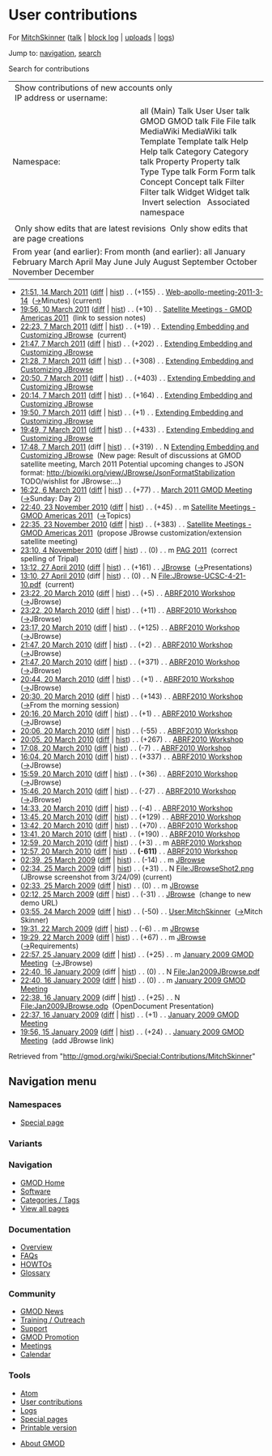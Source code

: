 <div id="mw-page-base" class="noprint">

</div>

<div id="mw-head-base" class="noprint">

</div>

<div id="content" class="mw-body" role="main">

<span id="top"></span>

<div id="mw-js-message" style="display:none;">

</div>



# <span dir="auto">User contributions</span>

<div id="bodyContent">

<div id="contentSub">

For [MitchSkinner](/wiki/User:MitchSkinner "User:MitchSkinner") (<a
href="/mediawiki/index.php?title=User_talk:MitchSkinner&amp;action=edit&amp;redlink=1"
class="new"
title="User talk:MitchSkinner (page does not exist)">talk</a> \| [block
log](/mediawiki/index.php?title=Special:Log/block&page=User%3AMitchSkinner "Special:Log/block")
\|
[uploads](/wiki/Special:ListFiles/MitchSkinner "Special:ListFiles/MitchSkinner")
\| [logs](/wiki/Special:Log/MitchSkinner "Special:Log/MitchSkinner"))

</div>

<div id="jump-to-nav" class="mw-jump">

Jump to: [navigation](#mw-navigation), [search](#p-search)

</div>

<div id="mw-content-text">

Search for contributions

<table class="mw-contributions-table">
<colgroup>
<col style="width: 50%" />
<col style="width: 50%" />
</colgroup>
<tbody>
<tr class="odd">
<td colspan="2"> Show contributions of new accounts only<br />
 IP address or username:</td>
</tr>
<tr class="even">
<td class="mw-label">Namespace:</td>
<td>all (Main) Talk User User talk GMOD GMOD talk File File talk
MediaWiki MediaWiki talk Template Template talk Help Help talk Category
Category talk Property Property talk Type Type talk Form Form talk
Concept Concept talk Filter Filter talk Widget Widget talk  
 Invert selection 
 Associated namespace </td>
</tr>
<tr class="odd">
<td colspan="2"></td>
</tr>
<tr class="even">
<td colspan="2"> Only show edits that are latest revisions
 Only show edits that are page creations</td>
</tr>
<tr class="odd">
<td colspan="2">From year (and earlier): From month (and earlier): all
January February March April May June July August September October
November December</td>
</tr>
</tbody>
</table>

- <a
  href="/mediawiki/index.php?title=Web-apollo-meeting-2011-3-14&amp;oldid=17331"
  class="mw-changeslist-date" title="Web-apollo-meeting-2011-3-14">21:51,
  14 March 2011</a>
  ([diff](/mediawiki/index.php?title=Web-apollo-meeting-2011-3-14&diff=prev&oldid=17331 "Web-apollo-meeting-2011-3-14")
  \|
  [hist](/mediawiki/index.php?title=Web-apollo-meeting-2011-3-14&action=history "Web-apollo-meeting-2011-3-14"))
  <span class="mw-changeslist-separator">. .</span>
  <span class="mw-plusminus-pos" dir="ltr"
  title="787 bytes after change">(+155)</span>‎
  <span class="mw-changeslist-separator">. .</span>
  <a href="/wiki/Web-apollo-meeting-2011-3-14"
  class="mw-contributions-title"
  title="Web-apollo-meeting-2011-3-14">Web-apollo-meeting-2011-3-14</a> ‎
  <span class="comment">([→](/wiki/Web-apollo-meeting-2011-3-14#Minutes "Web-apollo-meeting-2011-3-14")‎<span dir="auto"><span class="autocomment">Minutes</span></span>)</span>
  <span class="mw-uctop">(current)</span>
- <a
  href="/mediawiki/index.php?title=Satellite_Meetings_-_GMOD_Americas_2011&amp;oldid=17254"
  class="mw-changeslist-date"
  title="Satellite Meetings - GMOD Americas 2011">19:56, 10 March 2011</a>
  ([diff](/mediawiki/index.php?title=Satellite_Meetings_-_GMOD_Americas_2011&diff=prev&oldid=17254 "Satellite Meetings - GMOD Americas 2011")
  \|
  [hist](/mediawiki/index.php?title=Satellite_Meetings_-_GMOD_Americas_2011&action=history "Satellite Meetings - GMOD Americas 2011"))
  <span class="mw-changeslist-separator">. .</span>
  <span class="mw-plusminus-pos" dir="ltr"
  title="4,159 bytes after change">(+10)</span>‎
  <span class="mw-changeslist-separator">. .</span>
  <a href="/wiki/Satellite_Meetings_-_GMOD_Americas_2011"
  class="mw-contributions-title"
  title="Satellite Meetings - GMOD Americas 2011">Satellite Meetings -
  GMOD Americas 2011</a> ‎ <span class="comment">(link to session
  notes)</span>
- <a
  href="/mediawiki/index.php?title=Extending_Embedding_and_Customizing_JBrowse&amp;oldid=17217"
  class="mw-changeslist-date"
  title="Extending Embedding and Customizing JBrowse">22:23, 7 March
  2011</a>
  ([diff](/mediawiki/index.php?title=Extending_Embedding_and_Customizing_JBrowse&diff=prev&oldid=17217 "Extending Embedding and Customizing JBrowse")
  \|
  [hist](/mediawiki/index.php?title=Extending_Embedding_and_Customizing_JBrowse&action=history "Extending Embedding and Customizing JBrowse"))
  <span class="mw-changeslist-separator">. .</span>
  <span class="mw-plusminus-pos" dir="ltr"
  title="1,849 bytes after change">(+19)</span>‎
  <span class="mw-changeslist-separator">. .</span>
  <a href="/wiki/Extending_Embedding_and_Customizing_JBrowse"
  class="mw-contributions-title"
  title="Extending Embedding and Customizing JBrowse">Extending Embedding
  and Customizing JBrowse</a> ‎ <span class="mw-uctop">(current)</span>
- <a
  href="/mediawiki/index.php?title=Extending_Embedding_and_Customizing_JBrowse&amp;oldid=17216"
  class="mw-changeslist-date"
  title="Extending Embedding and Customizing JBrowse">21:47, 7 March
  2011</a>
  ([diff](/mediawiki/index.php?title=Extending_Embedding_and_Customizing_JBrowse&diff=prev&oldid=17216 "Extending Embedding and Customizing JBrowse")
  \|
  [hist](/mediawiki/index.php?title=Extending_Embedding_and_Customizing_JBrowse&action=history "Extending Embedding and Customizing JBrowse"))
  <span class="mw-changeslist-separator">. .</span>
  <span class="mw-plusminus-pos" dir="ltr"
  title="1,830 bytes after change">(+202)</span>‎
  <span class="mw-changeslist-separator">. .</span>
  <a href="/wiki/Extending_Embedding_and_Customizing_JBrowse"
  class="mw-contributions-title"
  title="Extending Embedding and Customizing JBrowse">Extending Embedding
  and Customizing JBrowse</a> ‎
- <a
  href="/mediawiki/index.php?title=Extending_Embedding_and_Customizing_JBrowse&amp;oldid=17215"
  class="mw-changeslist-date"
  title="Extending Embedding and Customizing JBrowse">21:28, 7 March
  2011</a>
  ([diff](/mediawiki/index.php?title=Extending_Embedding_and_Customizing_JBrowse&diff=prev&oldid=17215 "Extending Embedding and Customizing JBrowse")
  \|
  [hist](/mediawiki/index.php?title=Extending_Embedding_and_Customizing_JBrowse&action=history "Extending Embedding and Customizing JBrowse"))
  <span class="mw-changeslist-separator">. .</span>
  <span class="mw-plusminus-pos" dir="ltr"
  title="1,628 bytes after change">(+308)</span>‎
  <span class="mw-changeslist-separator">. .</span>
  <a href="/wiki/Extending_Embedding_and_Customizing_JBrowse"
  class="mw-contributions-title"
  title="Extending Embedding and Customizing JBrowse">Extending Embedding
  and Customizing JBrowse</a> ‎
- <a
  href="/mediawiki/index.php?title=Extending_Embedding_and_Customizing_JBrowse&amp;oldid=17212"
  class="mw-changeslist-date"
  title="Extending Embedding and Customizing JBrowse">20:50, 7 March
  2011</a>
  ([diff](/mediawiki/index.php?title=Extending_Embedding_and_Customizing_JBrowse&diff=prev&oldid=17212 "Extending Embedding and Customizing JBrowse")
  \|
  [hist](/mediawiki/index.php?title=Extending_Embedding_and_Customizing_JBrowse&action=history "Extending Embedding and Customizing JBrowse"))
  <span class="mw-changeslist-separator">. .</span>
  <span class="mw-plusminus-pos" dir="ltr"
  title="1,320 bytes after change">(+403)</span>‎
  <span class="mw-changeslist-separator">. .</span>
  <a href="/wiki/Extending_Embedding_and_Customizing_JBrowse"
  class="mw-contributions-title"
  title="Extending Embedding and Customizing JBrowse">Extending Embedding
  and Customizing JBrowse</a> ‎
- <a
  href="/mediawiki/index.php?title=Extending_Embedding_and_Customizing_JBrowse&amp;oldid=17211"
  class="mw-changeslist-date"
  title="Extending Embedding and Customizing JBrowse">20:14, 7 March
  2011</a>
  ([diff](/mediawiki/index.php?title=Extending_Embedding_and_Customizing_JBrowse&diff=prev&oldid=17211 "Extending Embedding and Customizing JBrowse")
  \|
  [hist](/mediawiki/index.php?title=Extending_Embedding_and_Customizing_JBrowse&action=history "Extending Embedding and Customizing JBrowse"))
  <span class="mw-changeslist-separator">. .</span>
  <span class="mw-plusminus-pos" dir="ltr"
  title="917 bytes after change">(+164)</span>‎
  <span class="mw-changeslist-separator">. .</span>
  <a href="/wiki/Extending_Embedding_and_Customizing_JBrowse"
  class="mw-contributions-title"
  title="Extending Embedding and Customizing JBrowse">Extending Embedding
  and Customizing JBrowse</a> ‎
- <a
  href="/mediawiki/index.php?title=Extending_Embedding_and_Customizing_JBrowse&amp;oldid=17210"
  class="mw-changeslist-date"
  title="Extending Embedding and Customizing JBrowse">19:50, 7 March
  2011</a>
  ([diff](/mediawiki/index.php?title=Extending_Embedding_and_Customizing_JBrowse&diff=prev&oldid=17210 "Extending Embedding and Customizing JBrowse")
  \|
  [hist](/mediawiki/index.php?title=Extending_Embedding_and_Customizing_JBrowse&action=history "Extending Embedding and Customizing JBrowse"))
  <span class="mw-changeslist-separator">. .</span>
  <span class="mw-plusminus-pos" dir="ltr"
  title="753 bytes after change">(+1)</span>‎
  <span class="mw-changeslist-separator">. .</span>
  <a href="/wiki/Extending_Embedding_and_Customizing_JBrowse"
  class="mw-contributions-title"
  title="Extending Embedding and Customizing JBrowse">Extending Embedding
  and Customizing JBrowse</a> ‎
- <a
  href="/mediawiki/index.php?title=Extending_Embedding_and_Customizing_JBrowse&amp;oldid=17209"
  class="mw-changeslist-date"
  title="Extending Embedding and Customizing JBrowse">19:49, 7 March
  2011</a>
  ([diff](/mediawiki/index.php?title=Extending_Embedding_and_Customizing_JBrowse&diff=prev&oldid=17209 "Extending Embedding and Customizing JBrowse")
  \|
  [hist](/mediawiki/index.php?title=Extending_Embedding_and_Customizing_JBrowse&action=history "Extending Embedding and Customizing JBrowse"))
  <span class="mw-changeslist-separator">. .</span>
  <span class="mw-plusminus-pos" dir="ltr"
  title="752 bytes after change">(+433)</span>‎
  <span class="mw-changeslist-separator">. .</span>
  <a href="/wiki/Extending_Embedding_and_Customizing_JBrowse"
  class="mw-contributions-title"
  title="Extending Embedding and Customizing JBrowse">Extending Embedding
  and Customizing JBrowse</a> ‎
- <a
  href="/mediawiki/index.php?title=Extending_Embedding_and_Customizing_JBrowse&amp;oldid=17206"
  class="mw-changeslist-date"
  title="Extending Embedding and Customizing JBrowse">17:48, 7 March
  2011</a> (diff \|
  [hist](/mediawiki/index.php?title=Extending_Embedding_and_Customizing_JBrowse&action=history "Extending Embedding and Customizing JBrowse"))
  <span class="mw-changeslist-separator">. .</span>
  <span class="mw-plusminus-pos" dir="ltr"
  title="319 bytes after change">(+319)</span>‎
  <span class="mw-changeslist-separator">. .</span> N
  <a href="/wiki/Extending_Embedding_and_Customizing_JBrowse"
  class="mw-contributions-title"
  title="Extending Embedding and Customizing JBrowse">Extending Embedding
  and Customizing JBrowse</a> ‎ <span class="comment">(New page: Result
  of discussions at GMOD satellite meeting, March 2011 Potential
  upcoming changes to JSON format:
  http://biowiki.org/view/JBrowse/JsonFormatStabilization TODO/wishlist
  for JBrowse:...)</span>
- <a
  href="/mediawiki/index.php?title=March_2011_GMOD_Meeting&amp;oldid=17156"
  class="mw-changeslist-date" title="March 2011 GMOD Meeting">16:22, 6
  March 2011</a>
  ([diff](/mediawiki/index.php?title=March_2011_GMOD_Meeting&diff=prev&oldid=17156 "March 2011 GMOD Meeting")
  \|
  [hist](/mediawiki/index.php?title=March_2011_GMOD_Meeting&action=history "March 2011 GMOD Meeting"))
  <span class="mw-changeslist-separator">. .</span>
  <span class="mw-plusminus-pos" dir="ltr"
  title="14,777 bytes after change">(+77)</span>‎
  <span class="mw-changeslist-separator">. .</span>
  <a href="/wiki/March_2011_GMOD_Meeting" class="mw-contributions-title"
  title="March 2011 GMOD Meeting">March 2011 GMOD Meeting</a> ‎
  <span class="comment">([→](/wiki/March_2011_GMOD_Meeting#Sunday:_Day_2 "March 2011 GMOD Meeting")‎<span dir="auto"><span class="autocomment">Sunday:
  Day 2</span></span>)</span>
- <a
  href="/mediawiki/index.php?title=Satellite_Meetings_-_GMOD_Americas_2011&amp;oldid=15453"
  class="mw-changeslist-date"
  title="Satellite Meetings - GMOD Americas 2011">22:40, 23 November
  2010</a>
  ([diff](/mediawiki/index.php?title=Satellite_Meetings_-_GMOD_Americas_2011&diff=prev&oldid=15453 "Satellite Meetings - GMOD Americas 2011")
  \|
  [hist](/mediawiki/index.php?title=Satellite_Meetings_-_GMOD_Americas_2011&action=history "Satellite Meetings - GMOD Americas 2011"))
  <span class="mw-changeslist-separator">. .</span>
  <span class="mw-plusminus-pos" dir="ltr"
  title="2,505 bytes after change">(+45)</span>‎
  <span class="mw-changeslist-separator">. .</span> m
  <a href="/wiki/Satellite_Meetings_-_GMOD_Americas_2011"
  class="mw-contributions-title"
  title="Satellite Meetings - GMOD Americas 2011">Satellite Meetings -
  GMOD Americas 2011</a> ‎
  <span class="comment">([→](/wiki/Satellite_Meetings_-_GMOD_Americas_2011#Topics "Satellite Meetings - GMOD Americas 2011")‎<span dir="auto"><span class="autocomment">Topics</span></span>)</span>
- <a
  href="/mediawiki/index.php?title=Satellite_Meetings_-_GMOD_Americas_2011&amp;oldid=15452"
  class="mw-changeslist-date"
  title="Satellite Meetings - GMOD Americas 2011">22:35, 23 November
  2010</a>
  ([diff](/mediawiki/index.php?title=Satellite_Meetings_-_GMOD_Americas_2011&diff=prev&oldid=15452 "Satellite Meetings - GMOD Americas 2011")
  \|
  [hist](/mediawiki/index.php?title=Satellite_Meetings_-_GMOD_Americas_2011&action=history "Satellite Meetings - GMOD Americas 2011"))
  <span class="mw-changeslist-separator">. .</span>
  <span class="mw-plusminus-pos" dir="ltr"
  title="2,460 bytes after change">(+383)</span>‎
  <span class="mw-changeslist-separator">. .</span>
  <a href="/wiki/Satellite_Meetings_-_GMOD_Americas_2011"
  class="mw-contributions-title"
  title="Satellite Meetings - GMOD Americas 2011">Satellite Meetings -
  GMOD Americas 2011</a> ‎ <span class="comment">(propose JBrowse
  customization/extension satellite meeting)</span>
- <a href="/mediawiki/index.php?title=PAG_2011&amp;oldid=15003"
  class="mw-changeslist-date" title="PAG 2011">23:10, 4 November 2010</a>
  ([diff](/mediawiki/index.php?title=PAG_2011&diff=prev&oldid=15003 "PAG 2011")
  \|
  [hist](/mediawiki/index.php?title=PAG_2011&action=history "PAG 2011"))
  <span class="mw-changeslist-separator">. .</span>
  <span class="mw-plusminus-null" dir="ltr"
  title="3,929 bytes after change">(0)</span>‎
  <span class="mw-changeslist-separator">. .</span> m
  <a href="/wiki/PAG_2011" class="mw-contributions-title"
  title="PAG 2011">PAG 2011</a> ‎ <span class="comment">(correct spelling
  of Tripal)</span>
- <a href="/mediawiki/index.php?title=JBrowse&amp;oldid=12422"
  class="mw-changeslist-date" title="JBrowse">13:12, 27 April 2010</a>
  ([diff](/mediawiki/index.php?title=JBrowse&diff=prev&oldid=12422 "JBrowse")
  \|
  [hist](/mediawiki/index.php?title=JBrowse&action=history "JBrowse"))
  <span class="mw-changeslist-separator">. .</span>
  <span class="mw-plusminus-pos" dir="ltr"
  title="2,137 bytes after change">(+161)</span>‎
  <span class="mw-changeslist-separator">. .</span>
  <a href="/wiki/JBrowse" class="mw-contributions-title"
  title="JBrowse">JBrowse</a> ‎
  <span class="comment">([→](/wiki/JBrowse#Presentations "JBrowse")‎<span dir="auto"><span class="autocomment">Presentations</span></span>)</span>
- <a
  href="/mediawiki/index.php?title=File:JBrowse-UCSC-4-21-10.pdf&amp;oldid=12421"
  class="mw-changeslist-date" title="File:JBrowse-UCSC-4-21-10.pdf">13:10,
  27 April 2010</a> (diff \|
  [hist](/mediawiki/index.php?title=File:JBrowse-UCSC-4-21-10.pdf&action=history "File:JBrowse-UCSC-4-21-10.pdf"))
  <span class="mw-changeslist-separator">. .</span>
  <span class="mw-plusminus-null" dir="ltr"
  title="0 bytes after change">(0)</span>‎
  <span class="mw-changeslist-separator">. .</span> N
  <a href="/wiki/File:JBrowse-UCSC-4-21-10.pdf"
  class="mw-contributions-title"
  title="File:JBrowse-UCSC-4-21-10.pdf">File:JBrowse-UCSC-4-21-10.pdf</a>
  ‎ <span class="mw-uctop">(current)</span>
- <a href="/mediawiki/index.php?title=ABRF2010_Workshop&amp;oldid=12147"
  class="mw-changeslist-date" title="ABRF2010 Workshop">23:22, 20 March
  2010</a>
  ([diff](/mediawiki/index.php?title=ABRF2010_Workshop&diff=prev&oldid=12147 "ABRF2010 Workshop")
  \|
  [hist](/mediawiki/index.php?title=ABRF2010_Workshop&action=history "ABRF2010 Workshop"))
  <span class="mw-changeslist-separator">. .</span>
  <span class="mw-plusminus-pos" dir="ltr"
  title="17,223 bytes after change">(+5)</span>‎
  <span class="mw-changeslist-separator">. .</span>
  <a href="/wiki/ABRF2010_Workshop" class="mw-contributions-title"
  title="ABRF2010 Workshop">ABRF2010 Workshop</a> ‎
  <span class="comment">([→](/wiki/ABRF2010_Workshop#JBrowse "ABRF2010 Workshop")‎<span dir="auto"><span class="autocomment">JBrowse</span></span>)</span>
- <a href="/mediawiki/index.php?title=ABRF2010_Workshop&amp;oldid=12146"
  class="mw-changeslist-date" title="ABRF2010 Workshop">23:22, 20 March
  2010</a>
  ([diff](/mediawiki/index.php?title=ABRF2010_Workshop&diff=prev&oldid=12146 "ABRF2010 Workshop")
  \|
  [hist](/mediawiki/index.php?title=ABRF2010_Workshop&action=history "ABRF2010 Workshop"))
  <span class="mw-changeslist-separator">. .</span>
  <span class="mw-plusminus-pos" dir="ltr"
  title="17,218 bytes after change">(+11)</span>‎
  <span class="mw-changeslist-separator">. .</span>
  <a href="/wiki/ABRF2010_Workshop" class="mw-contributions-title"
  title="ABRF2010 Workshop">ABRF2010 Workshop</a> ‎
  <span class="comment">([→](/wiki/ABRF2010_Workshop#JBrowse "ABRF2010 Workshop")‎<span dir="auto"><span class="autocomment">JBrowse</span></span>)</span>
- <a href="/mediawiki/index.php?title=ABRF2010_Workshop&amp;oldid=12145"
  class="mw-changeslist-date" title="ABRF2010 Workshop">23:17, 20 March
  2010</a>
  ([diff](/mediawiki/index.php?title=ABRF2010_Workshop&diff=prev&oldid=12145 "ABRF2010 Workshop")
  \|
  [hist](/mediawiki/index.php?title=ABRF2010_Workshop&action=history "ABRF2010 Workshop"))
  <span class="mw-changeslist-separator">. .</span>
  <span class="mw-plusminus-pos" dir="ltr"
  title="17,207 bytes after change">(+125)</span>‎
  <span class="mw-changeslist-separator">. .</span>
  <a href="/wiki/ABRF2010_Workshop" class="mw-contributions-title"
  title="ABRF2010 Workshop">ABRF2010 Workshop</a> ‎
  <span class="comment">([→](/wiki/ABRF2010_Workshop#JBrowse "ABRF2010 Workshop")‎<span dir="auto"><span class="autocomment">JBrowse</span></span>)</span>
- <a href="/mediawiki/index.php?title=ABRF2010_Workshop&amp;oldid=12144"
  class="mw-changeslist-date" title="ABRF2010 Workshop">21:47, 20 March
  2010</a>
  ([diff](/mediawiki/index.php?title=ABRF2010_Workshop&diff=prev&oldid=12144 "ABRF2010 Workshop")
  \|
  [hist](/mediawiki/index.php?title=ABRF2010_Workshop&action=history "ABRF2010 Workshop"))
  <span class="mw-changeslist-separator">. .</span>
  <span class="mw-plusminus-pos" dir="ltr"
  title="17,082 bytes after change">(+2)</span>‎
  <span class="mw-changeslist-separator">. .</span>
  <a href="/wiki/ABRF2010_Workshop" class="mw-contributions-title"
  title="ABRF2010 Workshop">ABRF2010 Workshop</a> ‎
  <span class="comment">([→](/wiki/ABRF2010_Workshop#JBrowse "ABRF2010 Workshop")‎<span dir="auto"><span class="autocomment">JBrowse</span></span>)</span>
- <a href="/mediawiki/index.php?title=ABRF2010_Workshop&amp;oldid=12143"
  class="mw-changeslist-date" title="ABRF2010 Workshop">21:47, 20 March
  2010</a>
  ([diff](/mediawiki/index.php?title=ABRF2010_Workshop&diff=prev&oldid=12143 "ABRF2010 Workshop")
  \|
  [hist](/mediawiki/index.php?title=ABRF2010_Workshop&action=history "ABRF2010 Workshop"))
  <span class="mw-changeslist-separator">. .</span>
  <span class="mw-plusminus-pos" dir="ltr"
  title="17,080 bytes after change">(+371)</span>‎
  <span class="mw-changeslist-separator">. .</span>
  <a href="/wiki/ABRF2010_Workshop" class="mw-contributions-title"
  title="ABRF2010 Workshop">ABRF2010 Workshop</a> ‎
  <span class="comment">([→](/wiki/ABRF2010_Workshop#JBrowse "ABRF2010 Workshop")‎<span dir="auto"><span class="autocomment">JBrowse</span></span>)</span>
- <a href="/mediawiki/index.php?title=ABRF2010_Workshop&amp;oldid=12142"
  class="mw-changeslist-date" title="ABRF2010 Workshop">20:44, 20 March
  2010</a>
  ([diff](/mediawiki/index.php?title=ABRF2010_Workshop&diff=prev&oldid=12142 "ABRF2010 Workshop")
  \|
  [hist](/mediawiki/index.php?title=ABRF2010_Workshop&action=history "ABRF2010 Workshop"))
  <span class="mw-changeslist-separator">. .</span>
  <span class="mw-plusminus-pos" dir="ltr"
  title="16,709 bytes after change">(+1)</span>‎
  <span class="mw-changeslist-separator">. .</span>
  <a href="/wiki/ABRF2010_Workshop" class="mw-contributions-title"
  title="ABRF2010 Workshop">ABRF2010 Workshop</a> ‎
  <span class="comment">([→](/wiki/ABRF2010_Workshop#JBrowse "ABRF2010 Workshop")‎<span dir="auto"><span class="autocomment">JBrowse</span></span>)</span>
- <a href="/mediawiki/index.php?title=ABRF2010_Workshop&amp;oldid=12141"
  class="mw-changeslist-date" title="ABRF2010 Workshop">20:30, 20 March
  2010</a>
  ([diff](/mediawiki/index.php?title=ABRF2010_Workshop&diff=prev&oldid=12141 "ABRF2010 Workshop")
  \|
  [hist](/mediawiki/index.php?title=ABRF2010_Workshop&action=history "ABRF2010 Workshop"))
  <span class="mw-changeslist-separator">. .</span>
  <span class="mw-plusminus-pos" dir="ltr"
  title="16,708 bytes after change">(+143)</span>‎
  <span class="mw-changeslist-separator">. .</span>
  <a href="/wiki/ABRF2010_Workshop" class="mw-contributions-title"
  title="ABRF2010 Workshop">ABRF2010 Workshop</a> ‎
  <span class="comment">([→](/wiki/ABRF2010_Workshop#From_the_morning_session "ABRF2010 Workshop")‎<span dir="auto"><span class="autocomment">From
  the morning session</span></span>)</span>
- <a href="/mediawiki/index.php?title=ABRF2010_Workshop&amp;oldid=12140"
  class="mw-changeslist-date" title="ABRF2010 Workshop">20:16, 20 March
  2010</a>
  ([diff](/mediawiki/index.php?title=ABRF2010_Workshop&diff=prev&oldid=12140 "ABRF2010 Workshop")
  \|
  [hist](/mediawiki/index.php?title=ABRF2010_Workshop&action=history "ABRF2010 Workshop"))
  <span class="mw-changeslist-separator">. .</span>
  <span class="mw-plusminus-pos" dir="ltr"
  title="16,565 bytes after change">(+1)</span>‎
  <span class="mw-changeslist-separator">. .</span>
  <a href="/wiki/ABRF2010_Workshop" class="mw-contributions-title"
  title="ABRF2010 Workshop">ABRF2010 Workshop</a> ‎
  <span class="comment">([→](/wiki/ABRF2010_Workshop#JBrowse "ABRF2010 Workshop")‎<span dir="auto"><span class="autocomment">JBrowse</span></span>)</span>
- <a href="/mediawiki/index.php?title=ABRF2010_Workshop&amp;oldid=12139"
  class="mw-changeslist-date" title="ABRF2010 Workshop">20:06, 20 March
  2010</a>
  ([diff](/mediawiki/index.php?title=ABRF2010_Workshop&diff=prev&oldid=12139 "ABRF2010 Workshop")
  \|
  [hist](/mediawiki/index.php?title=ABRF2010_Workshop&action=history "ABRF2010 Workshop"))
  <span class="mw-changeslist-separator">. .</span>
  <span class="mw-plusminus-neg" dir="ltr"
  title="16,564 bytes after change">(-55)</span>‎
  <span class="mw-changeslist-separator">. .</span>
  <a href="/wiki/ABRF2010_Workshop" class="mw-contributions-title"
  title="ABRF2010 Workshop">ABRF2010 Workshop</a> ‎
- <a href="/mediawiki/index.php?title=ABRF2010_Workshop&amp;oldid=12138"
  class="mw-changeslist-date" title="ABRF2010 Workshop">20:05, 20 March
  2010</a>
  ([diff](/mediawiki/index.php?title=ABRF2010_Workshop&diff=prev&oldid=12138 "ABRF2010 Workshop")
  \|
  [hist](/mediawiki/index.php?title=ABRF2010_Workshop&action=history "ABRF2010 Workshop"))
  <span class="mw-changeslist-separator">. .</span>
  <span class="mw-plusminus-pos" dir="ltr"
  title="16,619 bytes after change">(+267)</span>‎
  <span class="mw-changeslist-separator">. .</span>
  <a href="/wiki/ABRF2010_Workshop" class="mw-contributions-title"
  title="ABRF2010 Workshop">ABRF2010 Workshop</a> ‎
- <a href="/mediawiki/index.php?title=ABRF2010_Workshop&amp;oldid=12137"
  class="mw-changeslist-date" title="ABRF2010 Workshop">17:08, 20 March
  2010</a>
  ([diff](/mediawiki/index.php?title=ABRF2010_Workshop&diff=prev&oldid=12137 "ABRF2010 Workshop")
  \|
  [hist](/mediawiki/index.php?title=ABRF2010_Workshop&action=history "ABRF2010 Workshop"))
  <span class="mw-changeslist-separator">. .</span>
  <span class="mw-plusminus-neg" dir="ltr"
  title="16,352 bytes after change">(-7)</span>‎
  <span class="mw-changeslist-separator">. .</span>
  <a href="/wiki/ABRF2010_Workshop" class="mw-contributions-title"
  title="ABRF2010 Workshop">ABRF2010 Workshop</a> ‎
- <a href="/mediawiki/index.php?title=ABRF2010_Workshop&amp;oldid=12136"
  class="mw-changeslist-date" title="ABRF2010 Workshop">16:04, 20 March
  2010</a>
  ([diff](/mediawiki/index.php?title=ABRF2010_Workshop&diff=prev&oldid=12136 "ABRF2010 Workshop")
  \|
  [hist](/mediawiki/index.php?title=ABRF2010_Workshop&action=history "ABRF2010 Workshop"))
  <span class="mw-changeslist-separator">. .</span>
  <span class="mw-plusminus-pos" dir="ltr"
  title="16,359 bytes after change">(+337)</span>‎
  <span class="mw-changeslist-separator">. .</span>
  <a href="/wiki/ABRF2010_Workshop" class="mw-contributions-title"
  title="ABRF2010 Workshop">ABRF2010 Workshop</a> ‎
  <span class="comment">([→](/wiki/ABRF2010_Workshop#JBrowse "ABRF2010 Workshop")‎<span dir="auto"><span class="autocomment">JBrowse</span></span>)</span>
- <a href="/mediawiki/index.php?title=ABRF2010_Workshop&amp;oldid=12135"
  class="mw-changeslist-date" title="ABRF2010 Workshop">15:59, 20 March
  2010</a>
  ([diff](/mediawiki/index.php?title=ABRF2010_Workshop&diff=prev&oldid=12135 "ABRF2010 Workshop")
  \|
  [hist](/mediawiki/index.php?title=ABRF2010_Workshop&action=history "ABRF2010 Workshop"))
  <span class="mw-changeslist-separator">. .</span>
  <span class="mw-plusminus-pos" dir="ltr"
  title="16,022 bytes after change">(+36)</span>‎
  <span class="mw-changeslist-separator">. .</span>
  <a href="/wiki/ABRF2010_Workshop" class="mw-contributions-title"
  title="ABRF2010 Workshop">ABRF2010 Workshop</a> ‎
  <span class="comment">([→](/wiki/ABRF2010_Workshop#JBrowse "ABRF2010 Workshop")‎<span dir="auto"><span class="autocomment">JBrowse</span></span>)</span>
- <a href="/mediawiki/index.php?title=ABRF2010_Workshop&amp;oldid=12134"
  class="mw-changeslist-date" title="ABRF2010 Workshop">15:46, 20 March
  2010</a>
  ([diff](/mediawiki/index.php?title=ABRF2010_Workshop&diff=prev&oldid=12134 "ABRF2010 Workshop")
  \|
  [hist](/mediawiki/index.php?title=ABRF2010_Workshop&action=history "ABRF2010 Workshop"))
  <span class="mw-changeslist-separator">. .</span>
  <span class="mw-plusminus-neg" dir="ltr"
  title="15,986 bytes after change">(-27)</span>‎
  <span class="mw-changeslist-separator">. .</span>
  <a href="/wiki/ABRF2010_Workshop" class="mw-contributions-title"
  title="ABRF2010 Workshop">ABRF2010 Workshop</a> ‎
  <span class="comment">([→](/wiki/ABRF2010_Workshop#JBrowse "ABRF2010 Workshop")‎<span dir="auto"><span class="autocomment">JBrowse</span></span>)</span>
- <a href="/mediawiki/index.php?title=ABRF2010_Workshop&amp;oldid=12133"
  class="mw-changeslist-date" title="ABRF2010 Workshop">14:33, 20 March
  2010</a>
  ([diff](/mediawiki/index.php?title=ABRF2010_Workshop&diff=prev&oldid=12133 "ABRF2010 Workshop")
  \|
  [hist](/mediawiki/index.php?title=ABRF2010_Workshop&action=history "ABRF2010 Workshop"))
  <span class="mw-changeslist-separator">. .</span>
  <span class="mw-plusminus-neg" dir="ltr"
  title="16,013 bytes after change">(-4)</span>‎
  <span class="mw-changeslist-separator">. .</span>
  <a href="/wiki/ABRF2010_Workshop" class="mw-contributions-title"
  title="ABRF2010 Workshop">ABRF2010 Workshop</a> ‎
- <a href="/mediawiki/index.php?title=ABRF2010_Workshop&amp;oldid=12132"
  class="mw-changeslist-date" title="ABRF2010 Workshop">13:45, 20 March
  2010</a>
  ([diff](/mediawiki/index.php?title=ABRF2010_Workshop&diff=prev&oldid=12132 "ABRF2010 Workshop")
  \|
  [hist](/mediawiki/index.php?title=ABRF2010_Workshop&action=history "ABRF2010 Workshop"))
  <span class="mw-changeslist-separator">. .</span>
  <span class="mw-plusminus-pos" dir="ltr"
  title="16,017 bytes after change">(+129)</span>‎
  <span class="mw-changeslist-separator">. .</span>
  <a href="/wiki/ABRF2010_Workshop" class="mw-contributions-title"
  title="ABRF2010 Workshop">ABRF2010 Workshop</a> ‎
- <a href="/mediawiki/index.php?title=ABRF2010_Workshop&amp;oldid=12131"
  class="mw-changeslist-date" title="ABRF2010 Workshop">13:42, 20 March
  2010</a>
  ([diff](/mediawiki/index.php?title=ABRF2010_Workshop&diff=prev&oldid=12131 "ABRF2010 Workshop")
  \|
  [hist](/mediawiki/index.php?title=ABRF2010_Workshop&action=history "ABRF2010 Workshop"))
  <span class="mw-changeslist-separator">. .</span>
  <span class="mw-plusminus-pos" dir="ltr"
  title="15,888 bytes after change">(+70)</span>‎
  <span class="mw-changeslist-separator">. .</span>
  <a href="/wiki/ABRF2010_Workshop" class="mw-contributions-title"
  title="ABRF2010 Workshop">ABRF2010 Workshop</a> ‎
- <a href="/mediawiki/index.php?title=ABRF2010_Workshop&amp;oldid=12130"
  class="mw-changeslist-date" title="ABRF2010 Workshop">13:41, 20 March
  2010</a>
  ([diff](/mediawiki/index.php?title=ABRF2010_Workshop&diff=prev&oldid=12130 "ABRF2010 Workshop")
  \|
  [hist](/mediawiki/index.php?title=ABRF2010_Workshop&action=history "ABRF2010 Workshop"))
  <span class="mw-changeslist-separator">. .</span>
  <span class="mw-plusminus-pos" dir="ltr"
  title="15,818 bytes after change">(+190)</span>‎
  <span class="mw-changeslist-separator">. .</span>
  <a href="/wiki/ABRF2010_Workshop" class="mw-contributions-title"
  title="ABRF2010 Workshop">ABRF2010 Workshop</a> ‎
- <a href="/mediawiki/index.php?title=ABRF2010_Workshop&amp;oldid=12129"
  class="mw-changeslist-date" title="ABRF2010 Workshop">12:59, 20 March
  2010</a>
  ([diff](/mediawiki/index.php?title=ABRF2010_Workshop&diff=prev&oldid=12129 "ABRF2010 Workshop")
  \|
  [hist](/mediawiki/index.php?title=ABRF2010_Workshop&action=history "ABRF2010 Workshop"))
  <span class="mw-changeslist-separator">. .</span>
  <span class="mw-plusminus-pos" dir="ltr"
  title="15,628 bytes after change">(+3)</span>‎
  <span class="mw-changeslist-separator">. .</span> m
  <a href="/wiki/ABRF2010_Workshop" class="mw-contributions-title"
  title="ABRF2010 Workshop">ABRF2010 Workshop</a> ‎
- <a href="/mediawiki/index.php?title=ABRF2010_Workshop&amp;oldid=12128"
  class="mw-changeslist-date" title="ABRF2010 Workshop">12:57, 20 March
  2010</a>
  ([diff](/mediawiki/index.php?title=ABRF2010_Workshop&diff=prev&oldid=12128 "ABRF2010 Workshop")
  \|
  [hist](/mediawiki/index.php?title=ABRF2010_Workshop&action=history "ABRF2010 Workshop"))
  <span class="mw-changeslist-separator">. .</span> **(-611)**‎
  <span class="mw-changeslist-separator">. .</span>
  <a href="/wiki/ABRF2010_Workshop" class="mw-contributions-title"
  title="ABRF2010 Workshop">ABRF2010 Workshop</a> ‎
- <a href="/mediawiki/index.php?title=JBrowse&amp;oldid=8098"
  class="mw-changeslist-date" title="JBrowse">02:39, 25 March 2009</a>
  ([diff](/mediawiki/index.php?title=JBrowse&diff=prev&oldid=8098 "JBrowse")
  \|
  [hist](/mediawiki/index.php?title=JBrowse&action=history "JBrowse"))
  <span class="mw-changeslist-separator">. .</span>
  <span class="mw-plusminus-neg" dir="ltr"
  title="1,881 bytes after change">(-14)</span>‎
  <span class="mw-changeslist-separator">. .</span> m
  <a href="/wiki/JBrowse" class="mw-contributions-title"
  title="JBrowse">JBrowse</a> ‎
- <a
  href="/mediawiki/index.php?title=File:JBrowseShot2.png&amp;oldid=8097"
  class="mw-changeslist-date" title="File:JBrowseShot2.png">02:34, 25
  March 2009</a> (diff \|
  [hist](/mediawiki/index.php?title=File:JBrowseShot2.png&action=history "File:JBrowseShot2.png"))
  <span class="mw-changeslist-separator">. .</span>
  <span class="mw-plusminus-pos" dir="ltr"
  title="31 bytes after change">(+31)</span>‎
  <span class="mw-changeslist-separator">. .</span> N
  <a href="/wiki/File:JBrowseShot2.png" class="mw-contributions-title"
  title="File:JBrowseShot2.png">File:JBrowseShot2.png</a> ‎
  <span class="comment">(JBrowse screenshot from 3/24/09)</span>
  <span class="mw-uctop">(current)</span>
- <a href="/mediawiki/index.php?title=JBrowse&amp;oldid=8096"
  class="mw-changeslist-date" title="JBrowse">02:33, 25 March 2009</a>
  ([diff](/mediawiki/index.php?title=JBrowse&diff=prev&oldid=8096 "JBrowse")
  \|
  [hist](/mediawiki/index.php?title=JBrowse&action=history "JBrowse"))
  <span class="mw-changeslist-separator">. .</span>
  <span class="mw-plusminus-null" dir="ltr"
  title="1,895 bytes after change">(0)</span>‎
  <span class="mw-changeslist-separator">. .</span> m
  <a href="/wiki/JBrowse" class="mw-contributions-title"
  title="JBrowse">JBrowse</a> ‎
- <a href="/mediawiki/index.php?title=JBrowse&amp;oldid=8095"
  class="mw-changeslist-date" title="JBrowse">02:12, 25 March 2009</a>
  ([diff](/mediawiki/index.php?title=JBrowse&diff=prev&oldid=8095 "JBrowse")
  \|
  [hist](/mediawiki/index.php?title=JBrowse&action=history "JBrowse"))
  <span class="mw-changeslist-separator">. .</span>
  <span class="mw-plusminus-neg" dir="ltr"
  title="1,895 bytes after change">(-31)</span>‎
  <span class="mw-changeslist-separator">. .</span>
  <a href="/wiki/JBrowse" class="mw-contributions-title"
  title="JBrowse">JBrowse</a> ‎ <span class="comment">(change to new demo
  URL)</span>
- <a href="/mediawiki/index.php?title=User:MitchSkinner&amp;oldid=8094"
  class="mw-changeslist-date" title="User:MitchSkinner">03:55, 24 March
  2009</a>
  ([diff](/mediawiki/index.php?title=User:MitchSkinner&diff=prev&oldid=8094 "User:MitchSkinner")
  \|
  [hist](/mediawiki/index.php?title=User:MitchSkinner&action=history "User:MitchSkinner"))
  <span class="mw-changeslist-separator">. .</span>
  <span class="mw-plusminus-neg" dir="ltr"
  title="111 bytes after change">(-50)</span>‎
  <span class="mw-changeslist-separator">. .</span>
  <a href="/wiki/User:MitchSkinner" class="mw-contributions-title"
  title="User:MitchSkinner">User:MitchSkinner</a> ‎
  <span class="comment">([→](/wiki/User:MitchSkinner#Mitch_Skinner "User:MitchSkinner")‎<span dir="auto"><span class="autocomment">Mitch
  Skinner</span></span>)</span>
- <a href="/mediawiki/index.php?title=JBrowse&amp;oldid=8083"
  class="mw-changeslist-date" title="JBrowse">19:31, 22 March 2009</a>
  ([diff](/mediawiki/index.php?title=JBrowse&diff=prev&oldid=8083 "JBrowse")
  \|
  [hist](/mediawiki/index.php?title=JBrowse&action=history "JBrowse"))
  <span class="mw-changeslist-separator">. .</span>
  <span class="mw-plusminus-neg" dir="ltr"
  title="1,926 bytes after change">(-6)</span>‎
  <span class="mw-changeslist-separator">. .</span> m
  <a href="/wiki/JBrowse" class="mw-contributions-title"
  title="JBrowse">JBrowse</a> ‎
- <a href="/mediawiki/index.php?title=JBrowse&amp;oldid=8082"
  class="mw-changeslist-date" title="JBrowse">19:29, 22 March 2009</a>
  ([diff](/mediawiki/index.php?title=JBrowse&diff=prev&oldid=8082 "JBrowse")
  \|
  [hist](/mediawiki/index.php?title=JBrowse&action=history "JBrowse"))
  <span class="mw-changeslist-separator">. .</span>
  <span class="mw-plusminus-pos" dir="ltr"
  title="1,932 bytes after change">(+67)</span>‎
  <span class="mw-changeslist-separator">. .</span> m
  <a href="/wiki/JBrowse" class="mw-contributions-title"
  title="JBrowse">JBrowse</a> ‎
  <span class="comment">([→](/wiki/JBrowse#Requirements "JBrowse")‎<span dir="auto"><span class="autocomment">Requirements</span></span>)</span>
- <a
  href="/mediawiki/index.php?title=January_2009_GMOD_Meeting&amp;oldid=7382"
  class="mw-changeslist-date" title="January 2009 GMOD Meeting">22:57, 25
  January 2009</a>
  ([diff](/mediawiki/index.php?title=January_2009_GMOD_Meeting&diff=prev&oldid=7382 "January 2009 GMOD Meeting")
  \|
  [hist](/mediawiki/index.php?title=January_2009_GMOD_Meeting&action=history "January 2009 GMOD Meeting"))
  <span class="mw-changeslist-separator">. .</span>
  <span class="mw-plusminus-pos" dir="ltr"
  title="45,818 bytes after change">(+25)</span>‎
  <span class="mw-changeslist-separator">. .</span> m
  <a href="/wiki/January_2009_GMOD_Meeting" class="mw-contributions-title"
  title="January 2009 GMOD Meeting">January 2009 GMOD Meeting</a> ‎
  <span class="comment">([→](/wiki/January_2009_GMOD_Meeting#JBrowse "January 2009 GMOD Meeting")‎<span dir="auto"><span class="autocomment">JBrowse</span></span>)</span>
- <a
  href="/mediawiki/index.php?title=File:Jan2009JBrowse.pdf&amp;oldid=7229"
  class="mw-changeslist-date" title="File:Jan2009JBrowse.pdf">22:40, 16
  January 2009</a> (diff \|
  [hist](/mediawiki/index.php?title=File:Jan2009JBrowse.pdf&action=history "File:Jan2009JBrowse.pdf"))
  <span class="mw-changeslist-separator">. .</span>
  <span class="mw-plusminus-null" dir="ltr"
  title="0 bytes after change">(0)</span>‎
  <span class="mw-changeslist-separator">. .</span> N
  <a href="/wiki/File:Jan2009JBrowse.pdf" class="mw-contributions-title"
  title="File:Jan2009JBrowse.pdf">File:Jan2009JBrowse.pdf</a> ‎
- <a
  href="/mediawiki/index.php?title=January_2009_GMOD_Meeting&amp;oldid=7228"
  class="mw-changeslist-date" title="January 2009 GMOD Meeting">22:40, 16
  January 2009</a>
  ([diff](/mediawiki/index.php?title=January_2009_GMOD_Meeting&diff=prev&oldid=7228 "January 2009 GMOD Meeting")
  \|
  [hist](/mediawiki/index.php?title=January_2009_GMOD_Meeting&action=history "January 2009 GMOD Meeting"))
  <span class="mw-changeslist-separator">. .</span>
  <span class="mw-plusminus-null" dir="ltr"
  title="10,682 bytes after change">(0)</span>‎
  <span class="mw-changeslist-separator">. .</span> m
  <a href="/wiki/January_2009_GMOD_Meeting" class="mw-contributions-title"
  title="January 2009 GMOD Meeting">January 2009 GMOD Meeting</a> ‎
- <a
  href="/mediawiki/index.php?title=File:Jan2009JBrowse.odp&amp;oldid=7227"
  class="mw-changeslist-date" title="File:Jan2009JBrowse.odp">22:38, 16
  January 2009</a> (diff \|
  [hist](/mediawiki/index.php?title=File:Jan2009JBrowse.odp&action=history "File:Jan2009JBrowse.odp"))
  <span class="mw-changeslist-separator">. .</span>
  <span class="mw-plusminus-pos" dir="ltr"
  title="25 bytes after change">(+25)</span>‎
  <span class="mw-changeslist-separator">. .</span> N
  <a href="/wiki/File:Jan2009JBrowse.odp" class="mw-contributions-title"
  title="File:Jan2009JBrowse.odp">File:Jan2009JBrowse.odp</a> ‎
  <span class="comment">(OpenDocument Presentation)</span>
- <a
  href="/mediawiki/index.php?title=January_2009_GMOD_Meeting&amp;oldid=7225"
  class="mw-changeslist-date" title="January 2009 GMOD Meeting">22:37, 16
  January 2009</a>
  ([diff](/mediawiki/index.php?title=January_2009_GMOD_Meeting&diff=prev&oldid=7225 "January 2009 GMOD Meeting")
  \|
  [hist](/mediawiki/index.php?title=January_2009_GMOD_Meeting&action=history "January 2009 GMOD Meeting"))
  <span class="mw-changeslist-separator">. .</span>
  <span class="mw-plusminus-pos" dir="ltr"
  title="10,632 bytes after change">(+1)</span>‎
  <span class="mw-changeslist-separator">. .</span>
  <a href="/wiki/January_2009_GMOD_Meeting" class="mw-contributions-title"
  title="January 2009 GMOD Meeting">January 2009 GMOD Meeting</a> ‎
- <a
  href="/mediawiki/index.php?title=January_2009_GMOD_Meeting&amp;oldid=7149"
  class="mw-changeslist-date" title="January 2009 GMOD Meeting">19:56, 15
  January 2009</a>
  ([diff](/mediawiki/index.php?title=January_2009_GMOD_Meeting&diff=prev&oldid=7149 "January 2009 GMOD Meeting")
  \|
  [hist](/mediawiki/index.php?title=January_2009_GMOD_Meeting&action=history "January 2009 GMOD Meeting"))
  <span class="mw-changeslist-separator">. .</span>
  <span class="mw-plusminus-pos" dir="ltr"
  title="10,068 bytes after change">(+24)</span>‎
  <span class="mw-changeslist-separator">. .</span>
  <a href="/wiki/January_2009_GMOD_Meeting" class="mw-contributions-title"
  title="January 2009 GMOD Meeting">January 2009 GMOD Meeting</a> ‎
  <span class="comment">(add JBrowse link)</span>

</div>

<div class="printfooter">

Retrieved from
"<http://gmod.org/wiki/Special:Contributions/MitchSkinner>"

</div>

<div id="catlinks" class="catlinks catlinks-allhidden">

</div>

<div class="visualClear">

</div>

</div>

</div>

<div id="mw-navigation">

## Navigation menu

<div id="mw-head">



<div id="left-navigation">

<div id="p-namespaces" class="vectorTabs" role="navigation"
aria-labelledby="p-namespaces-label">

### Namespaces

- <span id="ca-nstab-special">[Special
  page](/wiki/Special:Contributions/MitchSkinner "This is a special page, you cannot edit the page itself")</span>

</div>

<div id="p-variants" class="vectorMenu emptyPortlet" role="navigation"
aria-labelledby="p-variants-label">

### 

### Variants[](#)

<div class="menu">

</div>

</div>

</div>





</div>



</div>

</div>

</div>

<div id="mw-panel">

<div id="p-logo" role="banner">

<a href="/wiki/Main_Page"
style="background-image: url(http://gmod.org/images/GMOD-cogs.png);"
title="Visit the main page"></a>

</div>

<div id="p-Navigation" class="portal" role="navigation"
aria-labelledby="p-Navigation-label">

### Navigation

<div class="body">

- <span id="n-GMOD-Home">[GMOD Home](/wiki/Main_Page)</span>
- <span id="n-Software">[Software](/wiki/GMOD_Components)</span>
- <span id="n-Categories-.2F-Tags">[Categories /
  Tags](/wiki/Categories)</span>
- <span id="n-View-all-pages">[View all
  pages](/wiki/Special:AllPages)</span>

</div>

</div>

<div id="p-Documentation" class="portal" role="navigation"
aria-labelledby="p-Documentation-label">

### Documentation

<div class="body">

- <span id="n-Overview">[Overview](/wiki/Overview)</span>
- <span id="n-FAQs">[FAQs](/wiki/Category:FAQ)</span>
- <span id="n-HOWTOs">[HOWTOs](/wiki/Category:HOWTO)</span>
- <span id="n-Glossary">[Glossary](/wiki/Glossary)</span>

</div>

</div>

<div id="p-Community" class="portal" role="navigation"
aria-labelledby="p-Community-label">

### Community

<div class="body">

- <span id="n-GMOD-News">[GMOD News](/wiki/GMOD_News)</span>
- <span id="n-Training-.2F-Outreach">[Training /
  Outreach](/wiki/Training_and_Outreach)</span>
- <span id="n-Support">[Support](/wiki/Support)</span>
- <span id="n-GMOD-Promotion">[GMOD
  Promotion](/wiki/GMOD_Promotion)</span>
- <span id="n-Meetings">[Meetings](/wiki/Meetings)</span>
- <span id="n-Calendar">[Calendar](/wiki/Calendar)</span>

</div>

</div>

<div id="p-tb" class="portal" role="navigation"
aria-labelledby="p-tb-label">

### Tools

<div class="body">

- <span id="feedlinks"><a
  href="http://gmod.org/mediawiki/index.php?title=Special:Contributions/MitchSkinner&amp;feed=atom"
  id="feed-atom" class="feedlink" rel="alternate"
  type="application/atom+xml" title="Atom feed for this page">Atom</a></span>
- <span id="t-contributions">[User
  contributions](/wiki/Special:Contributions/MitchSkinner "A list of contributions of this user")</span>
- <span id="t-log">[Logs](/wiki/Special:Log/MitchSkinner)</span>
- <span id="t-specialpages"><a href="/wiki/Special:SpecialPages" accesskey="q"
  title="A list of all special pages [q]">Special pages</a></span>
- <span id="t-print"><a
  href="/mediawiki/index.php?title=Special:Contributions/MitchSkinner&amp;printable=yes"
  rel="alternate" accesskey="p"
  title="Printable version of this page [p]">Printable version</a></span>

</div>

</div>

</div>

</div>

<div id="footer" role="contentinfo">

- <span id="footer-places-about">[About
  GMOD](/wiki/GMOD:About "GMOD:About")</span>

<!-- -->






</div>

